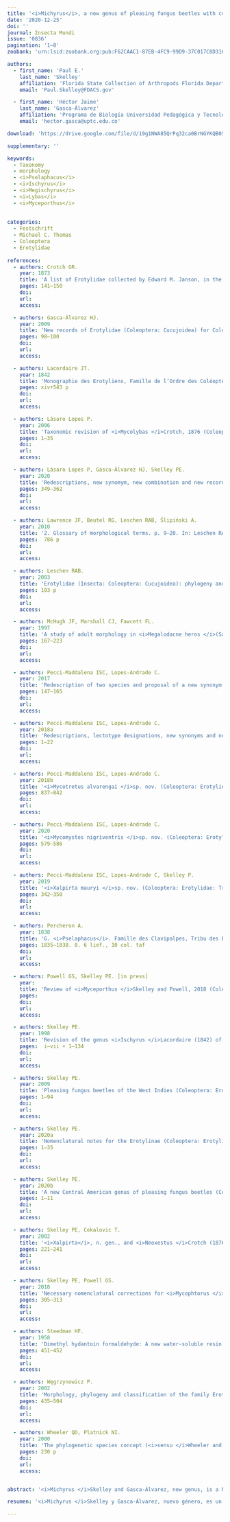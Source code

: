 ```yaml
---
title: '<i>Michyrus</i>, a new genus of pleasing fungus beetles with coarsely faceted eyes (Coleoptera: Erotylidae)'
date: '2020-12-25'
doi: ''
journal: Insecta Mundi
issue: '0836'
pagination: '1–8'
zoobank: 'urn:lsid:zoobank.org:pub:F62CAAC1-87EB-4FC9-99D9-37C017C8D316'

authors:
  - first_name: 'Paul E.'
    last_name: 'Skelley'
    affiliation: 'Florida State Collection of Arthropods Florida Department of Agriculture and Consumer Services P. O. Box 147100 Gainesville, FL 32614–7100 USA'
    email: 'Paul.Skelley@FDACS.gov'

  - first_name: 'Héctor Jaime'
    last_name: 'Gasca-Álvarez'
    affiliation: 'Programa de Biología Universidad Pedagógica y Tecnológica de Colombia Avenida Central del Norte 39–115 Sede Central – Tunja, Boyacá, Colombia'
    email: 'hector.gasca@uptc.edu.co'

download: 'https://drive.google.com/file/d/19g1NWA85QrPq32ca0BrNGYKQB0S3d_TU/view?usp=sharing'

supplementary: ''

keywords:
  - Taxonomy
  - morphology
  - <i>Pselaphacus</i>
  - <i>Ischyrus</i>
  - <i>Megischyrus</i>
  - <i>Lybas</i>
  - <i>Myceporthus</i>
  
  
categories:
  - Festschrift
  - Michael C. Thomas
  - Coleoptera
  - Erotylidae
  
references:
  - authors: Crotch GR.
    year: 1873
    title: 'A list of Erotylidae collected by Edward M. Janson, in the vicinity of Santo Domingo, Chontales, Nicaragua, with descriptions of new genera and species. Cistula Entomologica 1'
    pages: 141–150
    doi: 
    url: 
    access: 

  - authors: Gasca-Álvarez HJ.
    year: 2009
    title: 'New records of Erotylidae (Coleoptera: Cucujoidea) for Colombia. Revista Colombiana de Entomología 35'
    pages: 98–100
    doi: 
    url: 
    access: 

  - authors: Lacordaire JT.
    year: 1842
    title: 'Monographie des Erotyliens, Famille de l’Ordre des Coléoptères. Roret; Paris'
    pages: xiv+543 p
    doi: 
    url: 
    access: 

  - authors: Lásaro Lopes P.
    year: 2006
    title: 'Taxonomic revision of <i>Mycolybas </i>Crotch, 1876 (Coleoptera: Erotylidae). Zootaxa 1373'
    pages: 1–35
    doi: 
    url: 
    access: 

  - authors: Lásaro Lopes P, Gasca-Álvarez HJ, Skelley PE.
    year: 2020
    title: 'Redescriptions, new synomym, new combination and new records of <i>Bacis </i>Dejean and <i>Phricobacis </i>Crotch (Coleoptera: Erotylidae: Erotylinae) for Colombia.  Zootaxa 4809'
    pages: 349–362
    doi: 
    url: 
    access: 

  - authors: Lawrence JF, Beutel RG, Leschen RAB, Ślipiński A.
    year: 2010
    title: '2. Glossary of morphological terms. p. 9–20. In: Leschen RAB, Buetel RG, Lawrence JF, Ślipiński A (eds.). Coleoptera, beetles. Volume 2: Morphology and systematics (Elateroidea, Bostrichiformia, Cucujiformia partim). Handbook of Zoology, Arthropoda: Insecta. Walter de Gruyter; Berlin, Germany'
    pages:  786 p
    doi: 
    url: 
    access: 

  - authors: Leschen RAB.
    year: 2003
    title: 'Erotylidae (Insecta: Coleoptera: Cucujoidea): phylogeny and review. Fauna of New Zealand No. 47. Manaaki Whenua Press; Lincoln, NZ'
    pages: 103 p
    doi: 
    url: 
    access: 

  - authors: McHugh JF, Marshall CJ, Fawcett FL.
    year: 1997
    title: 'A study of adult morphology in <i>Megalodacne heros </i>(Say) (Coleoptera: Erotylidae). Transactions of the American Entomological Society 123(4)'
    pages: 167–223
    doi: 
    url: 
    access: 

  - authors: Pecci-Maddalena ISC, Lopes-Andrade C.
    year: 2017
    title: 'Redescription of two species and proposal of a new synonym in the genus <i>Mycotretus </i>Lacordaire, 1842 (Coleoptera: Erotylidae: Tritomini). Zootaxa 4282'
    pages: 147–165
    doi: 
    url: 
    access: 

  - authors: Pecci-Maddalena ISC, Lopes-Andrade C.
    year: 2018a
    title: 'Redescriptions, lectotype designations, new synonyms and new geographic records for the “tiger” species of <i>Mycotretus </i>Lacordaire, 1842 (Coleoptera: Erotylidae: Tritomini). Insects 9'
    pages: 1–22
    doi: 
    url: 
    access: 

  - authors: Pecci-Maddalena ISC, Lopes-Andrade C.
    year: 2018b
    title: '<i>Mycotretus alvarengai </i>sp. nov. (Coleoptera: Erotylidae: Tritomini) from the Amazon Biome. Annales Zoologici 68'
    pages: 837–842
    doi: 
    url: 
    access: 

  - authors: Pecci-Maddalena ISC, Lopes-Andrade C.
    year: 2020
    title: '<i>Mycomystes nigriventris </i>sp. nov. (Coleoptera: Erotylidae: Tritomini) from South America, with insights into the genus <i>Mycomystes </i>Gorham. Zootaxa 4780'
    pages: 579–586
    doi: 
    url: 
    access: 

  - authors: Pecci-Maddalena ISC, Lopes-Andrade C, Skelley P.
    year: 2019
    title: '<i>Xalpirta mauryi </i>sp. nov. (Coleoptera: Erotylidae: Tritomini) from Southeast Brazil. Zootaxa 4629'
    pages: 342–350
    doi: 
    url: 
    access: 

  - authors: Percheron A.
    year: 1838
    title: 'G. <i>Pselaphacus</i>. Famille des Clavipalpes, Tribu des Érotylènes. 4(6): t.17. In: Guérin E, Percheron A. Genera des insectes, ou exposition détaillée de tous les caractères propres à chacun des genres de cette class d’animaux. Mèquignon-Marvis; Paris'
    pages: 1835–1838. 8. 6 lief., 10 col. taf
    doi: 
    url: 
    access: 

  - authors: Powell GS, Skelley PE. [in press]
    year: 
    title: 'Review of <i>Myceporthus </i>Skelley and Powell, 2018 (Coleoptera, Erotylidae). Insect Systematics & Evolution.'
    pages: 
    doi: 
    url: 
    access: 

  - authors: Skelley PE.
    year: 1998
    title: 'Revision of the genus <i>Ischyrus </i>Lacordaire (1842) of North and Central America (Coleoptera: Erotylidae: Tritominae). Occasional Papers of the Florida State Collection of Arthropods 9'
    pages:  i–vii + 1–134
    doi: 
    url: 
    access: 

  - authors: Skelley PE.
    year: 2009
    title: 'Pleasing fungus beetles of the West Indies (Coleoptera: Erotylidae: Erotylinae). Insecta Mundi 0082'
    pages: 1–94
    doi: 
    url: 
    access: 

  - authors: Skelley PE.
    year: 2020a
    title: 'Nomenclatural notes for the Erotylinae (Coleoptera: Erotylidae). Insecta Mundi 0767'
    pages: 1–35
    doi: 
    url: 
    access: 

  - authors: Skelley PE.
    year: 2020b
    title: 'A new Central American genus of pleasing fungus beetles (Coleoptera: Erotylidae) from the <i>Ischyrus</i>- <i>Megischyrus </i>complex. Insecta Mundi 0804'
    pages: 1–11
    doi: 
    url: 
    access: 

  - authors: Skelley PE, Cekalovic T.
    year: 2002
    title: '<i>Xalpirta</i>, n. gen., and <i>Neoxestus </i>Crotch (1876) from Chile and South America (Erotylidae: Tritominae). Insecta Mundi [2001] 15(4)'
    pages: 221–241
    doi: 
    url: 
    access: 

  - authors: Skelley PE, Powell GS.
    year: 2018
    title: 'Necessary nomenclatural corrections for <i>Mycophtorus </i>Lacordaire, 1842, and <i>Neomycotretus </i>Deelder, 1942, with the establishment of <i>Myceporthus </i>Skelley and Powell, new genus (Coleoptera: Erotylidae: Tritomini). The Coleopterists Bulletin 72(2)'
    pages: 305–313
    doi: 
    url: 
    access: 

  - authors: Steedman HF.
    year: 1958
    title: 'Dimethyl hydantoin formaldehyde: A new water-soluble resin for use as a mounting medium. Quarterly Journal of Microscopical Science 99(4)'
    pages: 451–452
    doi: 
    url: 
    access: 

  - authors: Węgrzynowicz P.
    year: 2002
    title: 'Morphology, phylogeny and classification of the family Erotylidae based on adult characters (Coleoptera: Cucujoidea). Genus 13(4)'
    pages: 435–504
    doi: 
    url: 
    access: 

  - authors: Wheeler QD, Platnick NI.
    year: 2000
    title: 'The phylogenetic species concept (<i>sensu </i>Wheeler and Platnick). p. 55–69. In: Wheeler QD, Meier R (eds.). Species concepts and phylogenetic theory, a debate. Columbia University Press; New York'
    pages: 230 p
    doi: 
    url: 
    access: 


abstract: '<i>Michyrus </i>Skelley and Gasca-Álvarez, new genus, is a Neotropical Tritomini (Coleoptera: Ero¬tylidae: Erotylinae) with many unusual characters, whose relationships are unclear. Two new species are described: <i>M. thomasi </i>Skelley and Gasca-Álvarez and <i>M. yvineci </i>Skelley and Gasca-Álvarez.'

resumen: '<i>Michyrus </i>Skelley y Gasca-Álvarez, nuevo género, es un Tritomini Neotropical (Coleoptera: Ero¬tylidae: Erotylinae: Tritomini) con muchos estados de carácter inusuales, cuyas relaciones no están claras. Se describen dos nuevas especies: <i>M. thomasi </i>Skelley y Gasca-Álvarez y <i>M. yvineci </i>Skelley y Gasca-Álvarez.'

---
```


